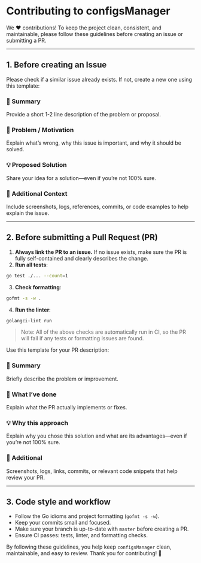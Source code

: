 # Contributing to configsManager

We ❤️ contributions! To keep the project clean, consistent, and maintainable, please follow these guidelines before creating an issue or submitting a PR.

---

## 1. Before creating an Issue

Please check if a similar issue already exists. If not, create a new one using this template:

### 📄 Summary
Provide a short 1-2 line description of the problem or proposal.

### 🧩 Problem / Motivation
Explain what’s wrong, why this issue is important, and why it should be solved.

### 💡 Proposed Solution
Share your idea for a solution—even if you’re not 100% sure.

### 📎 Additional Context
Include screenshots, logs, references, commits, or code examples to help explain the issue.

---

## 2. Before submitting a Pull Request (PR)

1. **Always link the PR to an issue.** If no issue exists, make sure the PR is fully self-contained and clearly describes the change.  
2. **Run all tests**:  

```bash
go test ./... --count=1
````

3. **Check formatting**:

```bash
gofmt -s -w .
```

4. **Run the linter**:

```bash
golangci-lint run
```

> Note: All of the above checks are automatically run in CI, so the PR will fail if any tests or formatting issues are found.

Use this template for your PR description:

### 📄 Summary

Briefly describe the problem or improvement.

### 🧩 What I’ve done

Explain what the PR actually implements or fixes.

### 💡 Why this approach

Explain why you chose this solution and what are its advantages—even if you’re not 100% sure.

### 📎 Additional

Screenshots, logs, links, commits, or relevant code snippets that help review your PR.

---

## 3. Code style and workflow

* Follow the Go idioms and project formatting (`gofmt -s -w`).
* Keep your commits small and focused.
* Make sure your branch is up-to-date with `master` before creating a PR.
* Ensure CI passes: tests, linter, and formatting checks.

By following these guidelines, you help keep `configsManager` clean, maintainable, and easy to review. Thank you for contributing! 🚀

